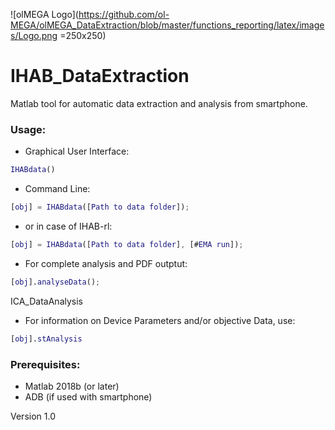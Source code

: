 ![olMEGA Logo](https://github.com/ol-MEGA/olMEGA_DataExtraction/blob/master/functions_reporting/latex/images/Logo.png =250x250) 

# IHAB_DataExtraction #

Matlab tool for automatic data extraction and analysis from smartphone.

### Usage: ###  

* Graphical User Interface:

```matlab
IHABdata()
```

* Command Line:

```matlab
[obj] = IHABdata([Path to data folder]);
```

* or in case of IHAB-rl:

```matlab
[obj] = IHABdata([Path to data folder], [#EMA run]);
```

* For complete analysis and PDF outptut:

```matlab
[obj].analyseData();
```

ICA_DataAnalysis

* For information on Device Parameters and/or objective Data, use:

```matlab
[obj].stAnalysis
```

### Prerequisites: ###
* Matlab 2018b (or later)
* ADB (if used with smartphone)

Version 1.0
